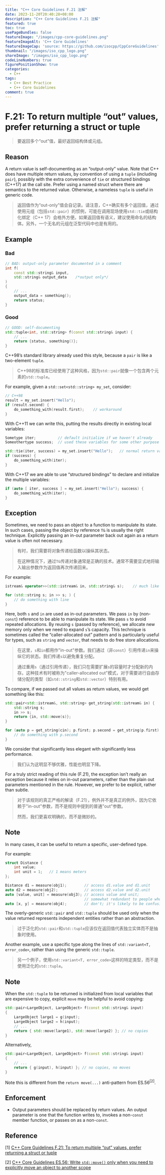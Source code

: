 ```yaml
---
title: "C++ Core Guidelines F.21 注解"
date: 2023-11-20T20:40:28+08:00
description: "C++ Core Guidelines F.21 注解"
featured: true
toc: true
usePageBundles: false
featureImage: "/images/cpp-core-guidelines.png"
featureImageAlt: 'C++ Core Guidelines'
featureImageCap: 'source: https://github.com/isocpp/CppCoreGuidelines'
thumbnail: "/images/iso_cpp_logo.png"
shareImage: "/images/iso_cpp_logo.png"
codeLineNumbers: true
figurePositionShow: true
categories:
  - C++
tags:
  - C++ Best Practice
  - C++ Core Guidelines
comment: true
---
```


# F.21: To return multiple “out” values, prefer returning a struct or tuple

>要返回多个“out”值，最好返回结构体或元组。

## Reason

A return value is self-documenting as an “output-only” value. Note that C++ does have multiple return values, by convention of using a `tuple` (including `pair`), possibly with the extra convenience of `tie` or structured bindings (C++17) at the call site. Prefer using a named struct where there are semantics to the returned value. Otherwise, a nameless `tuple` is useful in generic code.

>返回值作为“out-only”值会自记录。请注意，C++确实有多个返回值，通过使用元组（包括`std::pair`）的惯例，可能在调用现场使用`std::tie`或结构化绑定（C++ 17）会格外方便。如果返回值有语义，建议使用命名的结构体。另外，一个无名的元组在泛型代码中也是有用的。

## Example

### Bad

```c++
// BAD: output-only parameter documented in a comment
int f(
    const std::string& input,
    std::string& output_data	/*output only*/
)
{
    // ...
    output_data = something();
    return status;
}
```

### Good

```c++
// GOOD: self-documenting
std::tuple<int, std::string> f(const std::string& input) {
    // ...
    return {status, something()};
}
```

C++98’s standard library already used this style, because a `pair` is like a two-element `tuple`.

>C++98的标准库已经使用了这种风格，因为`std::pair`就像一个包含两个元素的`std::tuple`。

For example, given a `std::set<std::string> my_set`, consider:

```c++
// C++98
result = my_set.insert("Hello");
if (result.second) {
    do_something_with(result.first);    // workaround
}
```

With C++11 we can write this, putting the results directly in existing local variables:

```c++
Sometype iter;			// default initialize if we haven't already
Someothertype success;	// used these variables for some other purpose

std::tie(iter, success) = my_set.insert("Hello");	// normal return value
if (success) {
    do_something_with(iter);
}
```

With C++17 we are able to use “structured bindings” to declare and initialize the multiple variables:

```c++
if (auto [ iter, success ] = my_set.insert("Hello"); success) {
    do_something_with(iter);
}
```

## Exception

Sometimes, we need to pass an object to a function to manipulate its state. In such cases, passing the object by reference `T&` is usually the right technique. Explicitly passing an in-out parameter back out again as a return value is often not necessary.

>有时，我们需要将对象传递给函数以操纵其状态。
>
>在这种情况下，通过`T&`传递对象通常是正确的技术。通常不需要显式地将输入输出参数作为返回值再次传递回来。

For example:

```c++
istream& operator>>(std::istream& in, std::string& s);    // much like std::operator>>()

for (std::string s; in >> s; ) {
    // do something with line
}
```

Here, both `s` and `in` are used as in-out parameters. We pass `in` by (non-`const`) reference to be able to manipulate its state. We pass `s` to avoid repeated allocations. By reusing `s` (passed by reference), we allocate new memory only when we need to expand `s`’s capacity. This technique is sometimes called the “caller-allocated out” pattern and is particularly useful for types, such as `string` and `vector`, that needs to do free store allocations.

>在这里，`s`和`in`都用作"in-out"参数。我们通过（非`const`）引用传递`in`来操纵它的状态。我们传递`s`以避免重复分配。
>
>通过重用`s`（通过引用传递），我们只在需要扩展`s`的容量时才分配新的内存。这种技术有时被称为"caller-allocated out"模式，对于需要进行自由存储分配的类型（如`std::string`和`std::vector`）特别有用。

To compare, if we passed out all values as return values, we would get something like this:

```c++
std::pair<std::istream&, std::string> get_string(std::istream& in) {	// not recommended
    std::string s;
    in >> s;
    return {in, std::move(s)};
}

for (auto p = get_string(cin); p.first; p.second = get_string(p.first).second) {
    // do something with p.second
}
```

We consider that significantly less elegant with significantly less performance.

> 我们认为这明显不够优雅，性能也明显下降。

For a truly strict reading of this rule (F.21), the exception isn’t really an exception because it relies on in-out parameters, rather than the plain out parameters mentioned in the rule. However, we prefer to be explicit, rather than subtle.

>对于该规则的真正严格的解读（F.21），例外并不是真正的例外，因为它依赖于"in-out"参数，而不是规则中提到的普通"out"参数。
>
>然而，我们更喜欢明确的，而不是微妙的。

## Note

In many cases, it can be useful to return a specific, user-defined type.

For example:

```c++
struct Distance {
    int value;
    int unit = 1;	// 1 means meters
};

Distance d1 = measure(obj1);        // access d1.value and d1.unit
auto d2 = measure(obj2);            // access d2.value and d2.unit
auto [value, unit] = measure(obj3); // access value and unit;
                                    // somewhat redundant to people who know measure()
auto [x, y] = measure(obj4);        // don't; it's likely to be confusing
```

The overly-generic `std::pair` and `std::tuple` should be used only when the value returned represents independent entities rather than an abstraction.

>过于泛化的`std::pair`和`std::tuple`应该仅在返回值代表独立实体而不是抽象时使用。

Another example, use a specific type along the lines of `std::variant<T, error_code>`, rather than using the generic `std::tuple`.

>另一个例子，使用`std::variant<T, error_code>`这样的特定类型，而不是使用泛化的`std::tuple`。

## Note

When the `std::tuple` to be returned is initialized from local variables that are expensive to copy, explicit `move` may be helpful to avoid copying:

```c++
std::pair<LargeObject, LargeObject> f(const std::string& input)
{
    LargeObject large1 = g(input);
    LargeObject large2 = h(input);
    // ...
    return { std::move(large1), std::move(large2) }; // no copies
}
```

Alternatively,

```c++
std::pair<LargeObject, LargeObject> f(const std::string& input)
{
    // ...
    return { g(input), h(input) }; // no copies, no moves
}
```

Note this is different from the `return move(...)` anti-pattern from ES.56<sup>[2]</sup>.

## Enforcement

- Output parameters should be replaced by return values. An output parameter is one that the function writes to, invokes a non-`const` member function, or passes on as a non-`const`.

## Reference

[1] [C++ Core Guidelines F.21: To return multiple “out” values, prefer returning a struct or tuple](https://isocpp.github.io/CppCoreGuidelines/CppCoreGuidelines#f21-to-return-multiple-out-values-prefer-returning-a-struct-or-tuple)

[2] [C++ Core Guidelines ES.56: Write `std::move()` only when you need to explicitly move an object to another scope](https://isocpp.github.io/CppCoreGuidelines/CppCoreGuidelines#Res-move)

